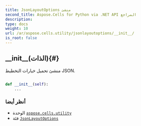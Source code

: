 ```yaml
---
title: JsonLayoutOptions منشئ
second_title: Aspose.Cells for Python via .NET API المراجع
description:
type: docs
weight: 10
url: /ar/aspose.cells.utility/jsonlayoutoptions/__init__/
is_root: false
---
```

##  \_\_init\_\_(الذات){#}
منشئ تحميل خيارات التخطيط JSON.



```python

def __init__(self):
    ...
```





###  أنظر أيضا
* الوحدة [`aspose.cells.utility`](../../)
* فئة [`JsonLayoutOptions`](/cells/python-net/ar/aspose.cells.utility/jsonlayoutoptions)
